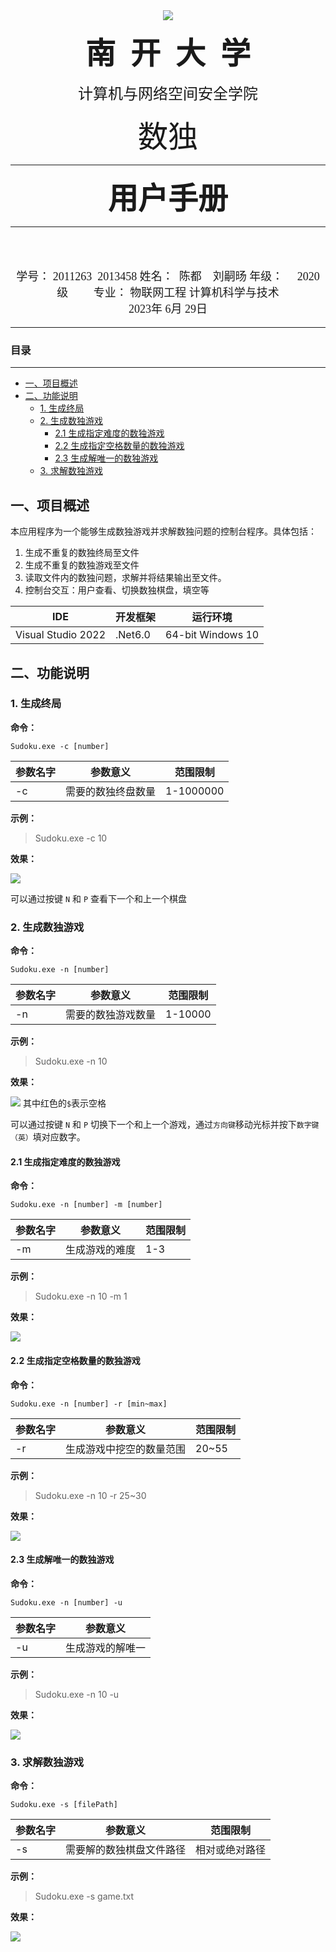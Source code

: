 <html>
<div style="text-align:center; font-family:宋体;">
<br>
<br>

<img src="img/nklogo.png" style="margin: 0 auto;">

<font size=7><b>南 &nbsp;开 &nbsp;大 &nbsp;学</b></font>
<br>

<font size=5>计算机与网络空间安全学院</font>
<br>

<font size=7>数独</font>

________________________________________________

<font size=7><b>用户手册</b></font>
________________________________________________

<br>
<br>


<font size=4>

学号：&nbsp;2011263 &nbsp;2013458
姓名：&nbsp; 陈都 &nbsp;&nbsp; 刘嗣旸
年级： &nbsp; &nbsp; 2020级&nbsp;&nbsp;&nbsp;
&nbsp;&nbsp;&nbsp;&nbsp;&nbsp;专业： 物联网工程&nbsp;计算机科学与技术 <br>
2023年 6月 29日

</font>
</div>
<div STYLE="page-break-after: always;"></div>
</html>

---

### 目录

---

<!-- @import "[TOC]" {cmd="toc" depthFrom=1 depthTo=6 orderedList=false} -->

<!-- code_chunk_output -->

- [一、项目概述](#一项目概述)
- [二、功能说明](#二功能说明)
  - [1. 生成终局](#1-生成终局)
  - [2. 生成数独游戏](#2-生成数独游戏)
    - [2.1 生成指定难度的数独游戏](#21-生成指定难度的数独游戏)
    - [2.2 生成指定空格数量的数独游戏](#22-生成指定空格数量的数独游戏)
    - [2.3 生成解唯一的数独游戏](#23-生成解唯一的数独游戏)
  - [3. 求解数独游戏](#3-求解数独游戏)

<!-- /code_chunk_output -->

<div STYLE="page-break-after: always;"></div>


## 一、项目概述

本应用程序为一个能够生成数独游戏并求解数独问题的控制台程序。具体包括：

1. 生成不重复的数独终局至文件
2. 生成不重复的数独游戏至文件
3. 读取文件内的数独问题，求解并将结果输出至文件。
4. 控制台交互：用户查看、切换数独棋盘，填空等

| IDE | 开发框架  | 运行环境 |
| ----------- | ----------- | ----------- |
|  Visual Studio 2022 | .Net6.0  | 64-bit Windows 10  |

<div STYLE="page-break-after: always;"></div>


## 二、功能说明

### 1. 生成终局

**命令：**

```
Sudoku.exe -c [number]
```

| 参数名字 | 参数意义  | 范围限制 |
| ----------- | ----------- | ----------- |
|  -c | 需要的数独终盘数量  | 1-1000000  |

**示例：**

> Sudoku.exe -c 10

**效果：**

![](img/1.png)

可以通过按键 `N` 和 `P` 查看下一个和上一个棋盘

### 2. 生成数独游戏

**命令：**

```
Sudoku.exe -n [number] 
```

| 参数名字 | 参数意义  | 范围限制 |
| ----------- | ----------- | ----------- |
|  -n | 需要的数独游戏数量  | 1-10000  |

**示例：**

> Sudoku.exe -n 10

**效果：**

![](img/2.png)
其中红色的`$`表示空格

可以通过按键 `N` 和 `P` 切换下一个和上一个游戏，通过`方向键`移动光标并按下`数字键（英）`填对应数字。

#### 2.1 生成指定难度的数独游戏

**命令：**

```
Sudoku.exe -n [number] -m [number]
```

| 参数名字 | 参数意义  | 范围限制 |
| ----------- | ----------- | ----------- |
|  -m | 生成游戏的难度  | 1-3  |

**示例：**

> Sudoku.exe -n 10 -m 1

**效果：**

![](img/3.png)


#### 2.2 生成指定空格数量的数独游戏

**命令：**

```
Sudoku.exe -n [number] -r [min~max]
```

| 参数名字 | 参数意义  | 范围限制 |
| ----------- | ----------- | ----------- |
|  -r | 生成游戏中挖空的数量范围  | 20~55  |

**示例：**

> Sudoku.exe -n 10 -r 25~30

**效果：**

![](img/4.png)


#### 2.3 生成解唯一的数独游戏

**命令：**

```
Sudoku.exe -n [number] -u
```

| 参数名字 | 参数意义  |
| ----------- | ----------- |
|  -u | 生成游戏的解唯一 |

**示例：**

> Sudoku.exe -n 10 -u

**效果：**

![](img/5.png)

### 3. 求解数独游戏

**命令：**

```
Sudoku.exe -s [filePath] 
```

| 参数名字 | 参数意义  | 范围限制 |
| ----------- | ----------- | ----------- |
|  -s | 需要解的数独棋盘文件路径  | 相对或绝对路径  |

**示例：**

> Sudoku.exe -s game.txt

**效果：**

![](img/6.png)